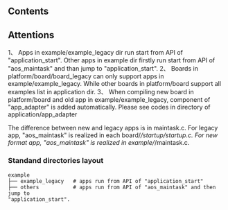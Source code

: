 ## Contents

## Attentions
1、 Apps in example/example_legacy dir run start from API of "application_start".
Other apps in example dir firstly run start from API of "aos_maintask" and than jump to "application_start".
2、 Boards in platform/board/board_legacy can only support apps in example/example_legacy.
While other boards in platform/board support all examples list in application dir.
3、 When compiling new board in platform/board and old app in example/example_legacy, component of "app_adapter" is added automatically. Please see codes in directory of application/app_adapter

The difference between new and legacy apps is in maintask.c.
For legacy app, "aos_maintask" is realized in each board/*/startup/startup.c.
For new format app, "aos_maintask" is realized in example/*/maintask.c.

### Standand directories layout

```
example
├── example_legacy   # apps run from API of "application_start"
├── others           # apps run from API of "aos_maintask" and then jump to 								           "application_start".

```

